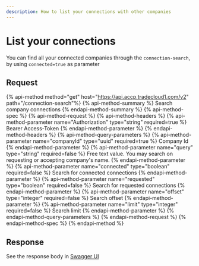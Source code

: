 ```yaml
---
description: How to list your connections with other companies
---
```


# List your connections
You can find all your connected companies through the `connection-search`, by using `connected=true` as parameter

## Request

{% api-method method="get" host="https://api.accp.tradecloud1.com/v2" path="/connection-search"%} 
{% api-method-summary %} Search company connections {% endapi-method-summary %}
{% api-method-spec %} 
{% api-method-request %} 
{% api-method-headers %} 
{% api-method-parameter name="Authorization" type="string" required=true %} Bearer Access-Token {% endapi-method-parameter %} 
{% endapi-method-headers %}
{% api-method-query-parameters %} 
{% api-method-parameter name="companyId" type="uuid" required=true %} Company Id {% endapi-method-parameter %}
{% api-method-parameter name="query" type="string" required=false %} 
Free text value. 
You may search on requesting or accepting company's name.
{% endapi-method-parameter %}
{% api-method-parameter name="connected" type="boolean" required=false %} Search for connected connections {% endapi-method-parameter %}
{% api-method-parameter name="requested" type="boolean" required=false %} Search for requested connections {% endapi-method-parameter %}
{% api-method-parameter name="offset" type="integer" required=false %} Search offset {% endapi-method-parameter %}
{% api-method-parameter name="limit" type="integer" required=false %} Search limit {% endapi-method-parameter %}
{% endapi-method-query-parameters %} 
{% endapi-method-request %}
{% endapi-method-spec %}
{% endapi-method %}

## Response

See the response body in [Swagger UI](https://swagger-ui.accp.tradecloud1.com/?url=https://api.accp.tradecloud1.com/v2/connection-search/specs.yaml#/connection-search/searchConnectionsRoute)

